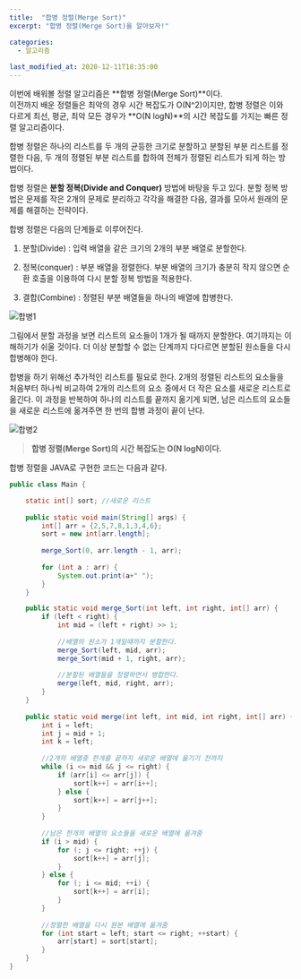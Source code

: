 ```yaml
---
title:  "﻿합병 정렬(Merge Sort)"
excerpt: "﻿합병 정렬(Merge Sort)을 알아보자!"

categories:
  - 알고리즘
  
last_modified_at: 2020-12-11T18:35:00
---
```


이번에 배워볼 정렬 알고리즘은 **합병 정렬(Merge Sort)**이다.  
이전까지 배운 정렬들은 최악의 경우 시간 복잡도가 O(N^2)이지만, 합병 정렬은 이와 다르게  최선, 평균, 최악 모든 경우가 **O(N logN)**의 시간 복잡도를 가지는 빠른 정렬 알고리즘이다.

합병 정렬은 하나의 리스트를 두 개의 균등한 크기로 분할하고 분할된 부분 리스트를 정렬한 다음, 두 개의 정렬된 부분 리스트를 합하여 전체가 정렬된 리스트가 되게 하는 방법이다.

합병 정렬은 **분할 정복(Divide and Conquer)** 방법에 바탕을 두고 있다. 분할 정복 방법은 문제를 작은 2개의 문제로 분리하고 각각을 해결한 다음, 결과를 모아서 원래의 문제를 해결하는 전략이다.

합병 정렬은 다음의 단계들로 이루어진다.

1. 분할(Divide) : 입력 배열을 같은 크기의 2개의 부분 배열로 분할한다.

2. 정복(conquer) : 부분 배열을 정렬한다. 부분 배열의 크기가 충분히 작지 않으면 순환 호출을 이용하여 다시 분할 정복 방법을 적용한다.

3. 결합(Combine) : 정렬된 부분 배열들을 하나의 배열에 합병한다.

![합병1](https://user-images.githubusercontent.com/53072057/101887485-47e78380-3be0-11eb-8db1-952fd4c258a2.JPG)

그림에서 분할 과정을 보면 리스트의 요소들이 1개가 될 때까지 분할한다. 여기까지는 이해하기가 쉬울 것이다. 더 이상 분할할 수 없는 단계까지 다다르면 분할된 원소들을 다시 합병해야 한다.

합병을 하기 위해선 추가적인 리스트를 필요로 한다. 2개의 정렬된 리스트의 요소들을 처음부터 하나씩 비교하여 2개의 리스트의 요소 중에서 더 작은 요소를 새로운 리스트로 옮긴다. 이 과정을 반복하여 하나의 리스트를 끝까지 옮기게 되면, 남은 리스트의 요소들을 새로운 리스트에 옮겨주면 한 번의 합병 과정이 끝이 난다.

![합병2](https://user-images.githubusercontent.com/53072057/101887489-4918b080-3be0-11eb-8b2d-b186587ef911.JPG)

> **합병 정렬(Merge Sort)의 시간 복잡도는 O(N logN)이다.**

합병 정렬을 JAVA로 구현한 코드는 다음과 같다.

```java
public class Main {

	static int[] sort; //새로운 리스트
	
	public static void main(String[] args) {
		int[] arr = {2,5,7,8,1,3,4,6};
		sort = new int[arr.length];
		
		merge_Sort(0, arr.length - 1, arr);
		
		for (int a : arr) {
			System.out.print(a+" ");
		}
	}

	public static void merge_Sort(int left, int right, int[] arr) {
		if (left < right) {
			int mid = (left + right) >> 1;
		
			//배열의 원소가 1개일때까지 분할한다. 
			merge_Sort(left, mid, arr);
			merge_Sort(mid + 1, right, arr);
			
			//분할된 배열들을 정렬하면서 병합한다.
			merge(left, mid, right, arr);
		}
	}
	
	public static void merge(int left, int mid, int right, int[] arr) {
		int i = left;
		int j = mid + 1;
		int k = left;
		
		//2개의 배열중 한개를 끝까지 새로운 배열에 옮기기 전까지
		while (i <= mid && j <= right) {
			if (arr[i] <= arr[j]) {
				sort[k++] = arr[i++];
			} else {
				sort[k++] = arr[j++];
			}
		}
		
		//남은 한개의 배열의 요소들을 새로운 배열에 옮겨줌
		if (i > mid) {
			for (; j <= right; ++j) {
				sort[k++] = arr[j];
			}
		} else {
			for (; i <= mid; ++i) {
				sort[k++] = arr[i];
			}
		}
		
		//정렬한 배열을 다시 원본 배열에 옮겨줌
		for (int start = left; start <= right; ++start) {
			arr[start] = sort[start];
		}
	}
}

```